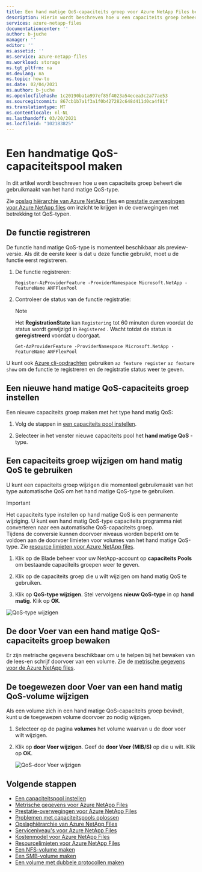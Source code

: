 ```yaml
---
title: Een hand matige QoS-capaciteits groep voor Azure NetApp Files beheren | Microsoft Docs
description: Hierin wordt beschreven hoe u een capaciteits groep beheert die gebruikmaakt van het hand matige QoS-type, inclusief het instellen van een hand matige QoS-capaciteits groep en het wijzigen van een capaciteits groep om hand matige QoS te gebruiken.
services: azure-netapp-files
documentationcenter: ''
author: b-juche
manager: ''
editor: ''
ms.assetid: ''
ms.service: azure-netapp-files
ms.workload: storage
ms.tgt_pltfrm: na
ms.devlang: na
ms.topic: how-to
ms.date: 02/04/2021
ms.author: b-juche
ms.openlocfilehash: 1c20190ba1a997ef85f4023a54ecea3c2a77ae53
ms.sourcegitcommit: 867cb1b7a1f3a1f0b427282c648d411d0ca4f81f
ms.translationtype: MT
ms.contentlocale: nl-NL
ms.lasthandoff: 03/20/2021
ms.locfileid: "102183825"
---
```

# <a name="manage-a-manual-qos-capacity-pool"></a>Een handmatige QoS-capaciteitspool maken

In dit artikel wordt beschreven hoe u een capaciteits groep beheert die gebruikmaakt van het hand matige QoS-type.  

Zie [opslag hiërarchie van Azure NetApp files](azure-netapp-files-understand-storage-hierarchy.md) en [prestatie overwegingen voor Azure NetApp files](azure-netapp-files-performance-considerations.md) om inzicht te krijgen in de overwegingen met betrekking tot QoS-typen.  

## <a name="register-the-feature"></a>De functie registreren
De functie hand matige QoS-type is momenteel beschikbaar als preview-versie. Als dit de eerste keer is dat u deze functie gebruikt, moet u de functie eerst registreren.
  
1.  De functie registreren:

    ```azurepowershell-interactive
    Register-AzProviderFeature -ProviderNamespace Microsoft.NetApp -FeatureName ANFFlexPool
    ```

2. Controleer de status van de functie registratie: 

    > [!NOTE]
    > Het **RegistrationState** kan `Registering` tot 60 minuten duren voordat de status wordt gewijzigd in `Registered` . Wacht totdat de status is **geregistreerd** voordat u doorgaat.

    ```azurepowershell-interactive
    Get-AzProviderFeature -ProviderNamespace Microsoft.NetApp -FeatureName ANFFlexPool
    ```
U kunt ook [Azure cli-opdrachten](/cli/azure/feature) gebruiken `az feature register` `az feature show` om de functie te registreren en de registratie status weer te geven. 

## <a name="set-up-a-new-manual-qos-capacity-pool"></a>Een nieuwe hand matige QoS-capaciteits groep instellen 

Een nieuwe capaciteits groep maken met het type hand matig QoS:

1. Volg de stappen in [een capaciteits pool instellen](azure-netapp-files-set-up-capacity-pool.md).  

2. Selecteer in het venster nieuwe capaciteits pool het **hand matige QoS** -type.  

## <a name="change-a-capacity-pool-to-use-manual-qos"></a><a name="change-to-qos"></a>Een capaciteits groep wijzigen om hand matig QoS te gebruiken

U kunt een capaciteits groep wijzigen die momenteel gebruikmaakt van het type automatische QoS om het hand matige QoS-type te gebruiken.  

> [!IMPORTANT]
> Het capaciteits type instellen op hand matige QoS is een permanente wijziging. U kunt een hand matig QoS-type capaciteits programma niet converteren naar een automatische QoS-capaciteits groep.  
> Tijdens de conversie kunnen doorvoer niveaus worden beperkt om te voldoen aan de doorvoer limieten voor volumes van het hand matige QoS-type. Zie [resource limieten voor Azure NetApp files](azure-netapp-files-resource-limits.md#resource-limits).

1. Klik op de Blade beheer voor uw NetApp-account op **capaciteits Pools** om bestaande capaciteits groepen weer te geven.   
 
2.  Klik op de capaciteits groep die u wilt wijzigen om hand matig QoS te gebruiken.

3.  Klik op **QoS-type wijzigen**. Stel vervolgens **nieuw QoS-type** in op **hand matig**. Klik op **OK**. 

![QoS-type wijzigen](../media/azure-netapp-files/change-qos-type.png)


## <a name="monitor-the-throughput-of-a-manual-qos-capacity-pool"></a>De door Voer van een hand matige QoS-capaciteits groep bewaken  

Er zijn metrische gegevens beschikbaar om u te helpen bij het bewaken van de lees-en schrijf doorvoer van een volume.  Zie de [metrische gegevens voor de Azure NetApp files](azure-netapp-files-metrics.md).  

## <a name="modify-the-allotted-throughput-of-a-manual-qos-volume"></a>De toegewezen door Voer van een hand matig QoS-volume wijzigen 

Als een volume zich in een hand matige QoS-capaciteits groep bevindt, kunt u de toegewezen volume doorvoer zo nodig wijzigen.

1. Selecteer op de pagina **volumes** het volume waarvan u de door voer wilt wijzigen.   

2. Klik op **door Voer wijzigen**. Geef de **door Voer (MIB/S)** op die u wilt. Klik op **OK**. 

    ![QoS-door Voer wijzigen](../media/azure-netapp-files/change-qos-throughput.png)

## <a name="next-steps"></a>Volgende stappen  

* [Een capaciteitspool instellen](azure-netapp-files-set-up-capacity-pool.md)
* [Metrische gegevens voor Azure NetApp Files](azure-netapp-files-metrics.md)
* [Prestatie-overwegingen voor Azure NetApp Files](azure-netapp-files-performance-considerations.md)
* [Problemen met capaciteitspools oplossen](troubleshoot-capacity-pools.md)
* [Opslaghiërarchie van Azure NetApp Files](azure-netapp-files-understand-storage-hierarchy.md)
* [Serviceniveau's voor Azure NetApp Files](azure-netapp-files-service-levels.md)
* [Kostenmodel voor Azure NetApp Files](azure-netapp-files-cost-model.md)
* [Resourcelimieten voor Azure NetApp Files](azure-netapp-files-resource-limits.md)
* [Een NFS-volume maken](azure-netapp-files-create-volumes.md)
* [Een SMB-volume maken](azure-netapp-files-create-volumes-smb.md)
* [Een volume met dubbele protocollen maken](create-volumes-dual-protocol.md)
